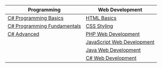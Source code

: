 <table>
<thead>
<tr>
<th>Programming</th>
<th>Web Development</th>
</tr>
</thead>
<tbody>
<tr>
<td><a href="https://github.com/Aleksandrov91/SoftUni/tree/master/Programming%20Basics">C# Programming Basics</a></td>
<td><a href="#">HTML Basics</a></td>
</tr>
<tr>
<td><a href="https://github.com/Aleksandrov91/SoftUni/tree/master/Programming%20Fundamentals">C# Programming Fundamentals</a></td>
<td><a href="#">CSS Styling</a></td>
</tr>
<tr>
<td><a href="https://github.com/Aleksandrov91/SoftUni/tree/master/C%23%20Advanced">C# Advanced</a></td>
<td><a href="#">PHP Web Development</a></td>
</tr>
<tr>
<td><a href="#"></a></td>
<td><a href="#">JavaScript Web Development</a></td>
</tr>
<tr>
<td><a href="#"></a></td>
<td><a href="#">Java Web Development</a></td>
</tr>
<tr>
<td><a href="#"></a></td>
<td><a href="#">C# Web Development</a></td>
</tr>
</tbody>
</table>
